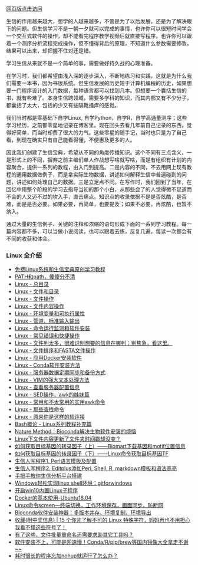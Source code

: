 [网页版点击访问](http://www.bic.ac.cn/public/Bioinfo_bash_course/)

生信的作用越来越大，想学的人越来越多，不管是为了以后发展，还是为了解决眼下的问题。但生信学习不是一朝一夕就可以完成的事情，也许你可以很短时间学会一个交互式软件的操作，却不能看完程序教学视频后就直接写程序。也许你可以跟着一个测序分析流程完成操作，但不懂得背后的原理，不知道什么参数需要修改，结果可以出来，却把握不住对还是错。

学习生信从来就不是一个简单的事，需要做好持久战的心理准备。

在学习时，我们都希望由浅入深的逐步深入，不断地练习和实践，这就是为什么我们需要一本书，因为书很系统。但生信发展的历史短于计算机编程的历史，如果想要一门程序设计的入门数据，每种语言都可以找到几本。但想要一个囊括生信的书，就有些难了。本身生信跨领域，需要多学科的知识，而其内部又有不少分子，都囊括了太大，包括的少又有些隔靴搔痒的感觉。

我们当时都是零基础下自学Linux,  自学Python，自学R，自学高通量测序；这些学习经历，之前都零星地记录在博客里。现在回头去看几年前自己记录的东西，觉得好简单，而当时却费了很大的力气。这些零星的随手记，当时也只是为了自己看，到现在确实只有自己能看得懂，不便惠及更多的人。

因此我们创建了生信宝典，希望从不同的角度传播知识。这个不同有三点含义，一是形式上的不同，摒弃之前主编们单人作战想写啥就写啥，而是有组织有计划的内容聚合，提供一系列的教程，由入门到提高。二是内容的不同，不去用网上现有教程的通用数据做例子，而是拿实际生物数据，讲述如何解释生信中普遍碰到的问题，讲述如何处理自己的数据。三是立足点不同。在写作时，我们回到了当年，在回忆中用整个阶段的学习去指导当初的那个小白，从那些会了的人觉得微不足道而不会的人又迈不过的坎入手，直击痛点。知识点的收录依据不是是否炫酷，是否难，而是是否必要。如果必要，再简单，也要提及；如果不必要，再炫酷，也暂不纳入。

通过大量的生信例子、关键的注释和浓缩的语句形成下面的一系列学习教程。每一篇内容都不多，可以当做小说阅读，也可以跟着去练，反复几遍，每读一次都会有不同的收获和体会。

### Linux 全介绍

* [免费Linux系统和生信宝典原创学习教程](https://mp.weixin.qq.com/s/rXjQfyEX2FnuW9HTM_Uc8Q)
* [PATH和path，傻傻分不清](https://mp.weixin.qq.com/s/AMx4y8FSiWYdrntkFnKlmg)
* [Linux - 总目录](http://mp.weixin.qq.com/s/hEYU80fPf1eD5OWL3fO4Bg)
* [Linux - 文件和目录](http://mp.weixin.qq.com/s/yKP1Kboji9N4p2Sl1Ovj0Q)
* [Linux - 文件操作](http://mp.weixin.qq.com/s/4bYMzJclf_xHpqdrlbvAdA)
* [Linux - 文件内容操作](http://mp.weixin.qq.com/s/QFgINAYcQA9kYYSA28wK-Q)
* [Linux - 环境变量和可执行属性](http://mp.weixin.qq.com/s/poFpNHQgHDr0qr2wqfVNdw)
* [Linux - 管道、标准输入输出](http://mp.weixin.qq.com/s/zL9Mw_2ig48gHrIjKM0CMw)
* [Linux - 命令运行监测和软件安装](http://mp.weixin.qq.com/s/TNU7X2mhfVVffaJ7NRBuNA)
* [Linux - 常见错误和快捷操作](http://mp.weixin.qq.com/s/cDIN4_R4nETEB5irmIGFAQ)
* [Linux - 文件列太多，很难识别想要的信息在哪列；别焦急，看这里。](http://mp.weixin.qq.com/s/1QaroFE7AH1pREuq-k2YAw)
* [Linux - 文件排序和FASTA文件操作](http://mp.weixin.qq.com/s/R1OHRhZoDJuAdyVdJr2xHg)
* [Linux - 应用Docker安装软件](http://mp.weixin.qq.com/s/HLHiWMLaWtB7SOJe_jP3mA)
* [Linux - Conda软件安装方法](http://mp.weixin.qq.com/s/A4_j8ZbyprMr1TT_wgisQQ)
* [Linux - 服务器数据定期同步和备份方式](http://mp.weixin.qq.com/s/c2cspK5b4sQScWYMBtG63g)
* [Linux - VIM的强大文本处理方法](https://mp.weixin.qq.com/s/4lUiZ60-aXLilRk9--iQhA)
* [Linux - 查看服务器配置信息](http://mp.weixin.qq.com/s/xq0JfkHJJeHQk1acjOAJUQ)
* [Linux - SED操作，awk的姊妹篇](http://mp.weixin.qq.com/s/cywkIeRbhkYTZvkwTeIVSA)
* [Linux - 常用和不太常用的实用awk命令](http://mp.weixin.qq.com/s/8wD14FXt7fLDo1BjJyT0ew)
* [Linux - 那些查找命令](http://mp.weixin.qq.com/s/xWwj04h4W6yEqQLOfuQ8qA)
* [Linux - 原来你是这样的软连接](https://mp.weixin.qq.com/s/q3ic5WSfLdAnqIhFQX-bUQ)
* [Bash概论 - Linux系列教程补充篇](http://mp.weixin.qq.com/s/lWNp_6W_jLiogmtlk9nO2A)
* [Nature Method：Bioconda解决生物软件安装的烦恼](https://mp.weixin.qq.com/s/VeexRyguwozqrMaOeeMF7Q)
* [Linux下文件内容更新了文件夹时间戳却没变？](https://mp.weixin.qq.com/s/Qqmliz5E_cXBF8y8CUyPeQ)
* [如何获取目标基因的转录因子（上）——Biomart下载基因和motif位置信息](https://mp.weixin.qq.com/s/ZUlVq6IVEqZb0KTPCFCkiw)
* [如何获取目标基因的转录因子（下）——Linux命令获取目标基因TF](https://mp.weixin.qq.com/s/XjefeIpMHJCN0Crh-GfVDQ)
* [生信人写程序1. Perl语言模板及配置](https://mp.weixin.qq.com/s/SlTnNQ1K1EEIIif0FmWj8w)
* [生信人写程序2. Editplus添加Perl, Shell, R, markdown模板和语法高亮](https://mp.weixin.qq.com/s/8Dibze-qvEmKjgnLfjKTeg)
* [手把手教你生信分析平台搭建](https://mp.weixin.qq.com/s/6BPvNOw854pkdJCklelGWQ)
* [Windows轻松实现linux shell环境：gitforwindows](https://mp.weixin.qq.com/s/KtM4c4o4iLfD4ZkEnMi1pg)
* [开启win10内置Linux子程序](http://mp.weixin.qq.com/s/d8V6P74-wDM864wbvp1tNw)
* [Docker的基本使用-Ubuntu18.04](https://mp.weixin.qq.com/s/GFukUTZNj2Ym4aPh4ZvC7Q)
* [Linux命令screen—终端切换，工作环境保存，画面同步，防断网](https://mp.weixin.qq.com/s?__biz=MzUzMjA4Njc1MA==&mid=2247485554&idx=1&sn=66d9c0bbcb813f2db453eba3171cb351&scene=21#wechat_redirect)
* [Bioconda软件安装神器：多版本并存、环境复制、环境导出](https://mp.weixin.qq.com/s/ofWPmUIz3fJS64dAwa1mbg)
* [收藏(附中奖信息) | 15 个你非了解不可的 Linux 特殊字符，妈妈再也不用担心我看不懂这些符号了！](https://mp.weixin.qq.com/s/oyuMgALk6J5MPfWfLyJ4tA)
* [有了这些，文件批量重命名还需要求助其它工具吗？](https://mp.weixin.qq.com/s/hyiGxm0jx6xEc90nHLN4dQ)
* [软件安装不上，可能是网速慢！Conda/R/pip/brew等国内镜像大全拿走不谢~~](https://mp.weixin.qq.com/s/eIw-k6RcR5KQFbrNmBsWBw)
* [耗时很长的程序忘加nohup就运行了怎么办？](https://mp.weixin.qq.com/s/kt_e-DCq7xBfh9tTCJinZQ)






